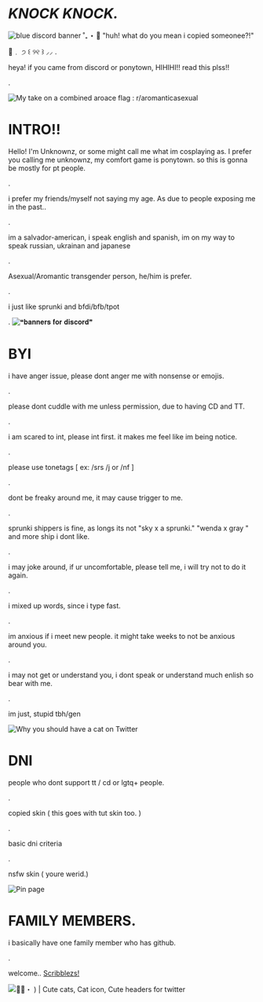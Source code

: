 
# *KNOCK KNOCK.*
<img src="https://i.pinimg.com/originals/71/e0/ee/71e0eefd21a78b260924bfb6c055c2b2.jpg" alt="blue discord banner ˚₊ ⋆ 💙"/>
"huh! what do you mean i copied someonee?!"

🍦﹒    ੭ ꒰ ୨୧ ꒱ ⸝⸝
.

heya! if you came from discord or ponytown, HIHIHI!! read this plss!!

.

<img src="https://preview.redd.it/0e6d8p4nj4u81.png?width=640&amp;crop=smart&amp;auto=webp&amp;s=d0ceee85e28afa7b6264280de275a80c3715c0ff" alt="My take on a combined aroace flag : r/aromanticasexual"/>


# INTRO!!

Hello! I'm Unknownz, or some might call me what im cosplaying as. I prefer you calling me unknownz, my comfort game is ponytown. so this is gonna be mostly for pt people.

.

i prefer my friends/myself not saying my age. As due to people exposing me in the past..

.

im a salvador-american, i speak english and spanish, im on my way to speak russian, ukrainan and japanese

.

Asexual/Aromantic transgender person, he/him is prefer.

.

i just like sprunki and bfdi/bfb/tpot

.
<img src="https://i.pinimg.com/736x/7e/45/28/7e4528f04d8cc6f7cee0b3cf913cab58.jpg" alt="❝𝐛𝐚𝐧𝐧𝐞𝐫𝐬 𝐟𝐨𝐫 𝐝𝐢𝐬𝐜𝐨𝐫𝐝❞"/>


# BYI
i have anger issue, please dont anger me with nonsense or emojis.

.

please dont cuddle with me unless permission, due to having CD and TT.

.

i am scared to int, please int first. it makes me feel like im being notice.

.

please use tonetags [ ex: /srs /j or /nf ] 

.

dont be freaky around me, it may cause trigger to me.

.

sprunki shippers is fine, as longs its not "sky x a sprunki." "wenda x gray " and more ship i dont like.

.

i may joke around, if ur uncomfortable, please tell me, i will try not to do it again.

.

i mixed up words, since i type fast.

.

im anxious if i meet new people. it might take weeks to not be anxious around you.

.

i may not get or understand you, i dont speak or understand much enlish so bear with me.

.

im just, stupid tbh/gen

<img src="https://i.pinimg.com/originals/12/57/44/1257441d5fe0527fc54161972005299c.jpg" alt="Why you should have a cat on Twitter"/>


# DNI
people who dont support tt / cd or lgtq+ people. 

.

copied skin ( this goes with tut skin too. )

.

basic dni criteria

.

nsfw skin ( youre werid.)

<img src="https://i.pinimg.com/1200x/97/96/ec/9796eccfdccdcae257987efa8cc3eea9.jpg" alt="Pin page"/>

# FAMILY MEMBERS.
i basically have one family member who has github.

.

welcome.. [Scribblezs!](https://github.com/Scribblezs)

<img src="https://i.pinimg.com/736x/c3/8e/32/c38e32328e7eac92fcf6685648354b47.jpg" alt="༚̮・ ) | Cute cats, Cat icon, Cute headers for twitter"/>
